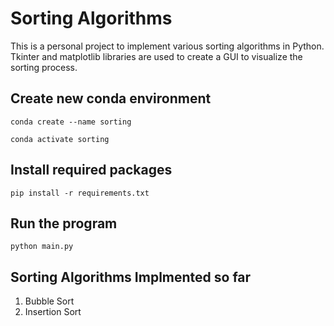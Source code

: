 # Sorting Algorithms 

This is a personal project to implement various sorting algorithms in Python. Tkinter and matplotlib libraries are used to create a GUI to visualize the sorting process.

## Create new conda environment
`conda create --name sorting`

`conda activate sorting`

## Install required packages
`pip install -r requirements.txt`

## Run the program
`python main.py`

## Sorting Algorithms Implmented so far

1. Bubble Sort
2. Insertion Sort